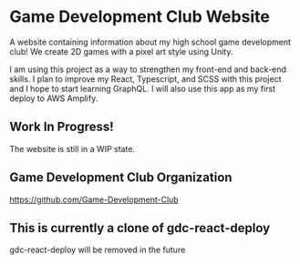# Game Development Club Website
A website containing information about my high school game development club! We create 2D games with a pixel art style using Unity.

I am using this project as a way to strengthen my front-end and back-end skills. I plan to improve my React, Typescript, and SCSS with this project and I hope to start learning GraphQL. I will also use this app as my first deploy to AWS Amplify.

## Work In Progress!
The website is still in a WIP state.

## Game Development Club Organization
https://github.com/Game-Development-Club

## This is currently a clone of gdc-react-deploy
gdc-react-deploy will be removed in the future

